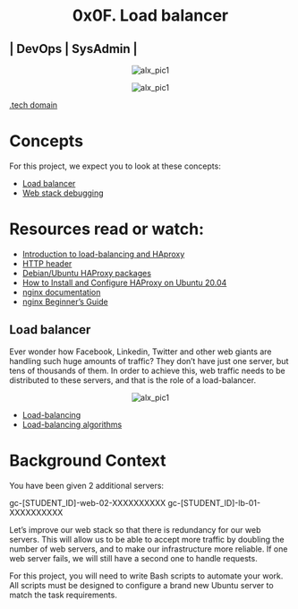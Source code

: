 <h1 align="center"> 0x0F. Load balancer </h1>

## | DevOps | SysAdmin |

<p align="center">
  <img src="https://github.com/Ezra-Mallo/0x0F-load_balancer/blob/main/0x0F-load_balancer/images/alx_pic1.png" alt="alx_pic1">
</p>

<p align="center">
  <img src="https://github.com/Ezra-Mallo/0x0F-load_balancer/blob/main/0x0F-load_balancer/images/images_1.gif" alt="alx_pic1">
</p>

[.tech domain](https://controlpanel.tech/)
# Concepts
For this project, we expect you to look at these concepts:
* [Load balancer](#load-balancer)
* [Web stack debugging](https://github.com/Ezra-Mallo/alx-system_engineering-devops/blob/master/0x0D-web_stack_debugging_0/web_stack_debugging.md)

# Resources read or watch:

* [Introduction to load-balancing and HAproxy](https://www.digitalocean.com/community/tutorials/an-introduction-to-haproxy-and-load-balancing-concepts)
* [HTTP header](https://www.techopedia.com/definition/27178/http-header)
* [Debian/Ubuntu HAProxy packages](https://haproxy.debian.net/)
* [How to Install and Configure HAProxy on Ubuntu 20.04](https://linuxhostsupport.com/blog/how-to-install-and-configure-haproxy-on-ubuntu-20-04/)
* [nginx documentation](https://nginx.org/en/docs/)
* [nginx Beginner’s Guide](https://nginx.org/en/docs/beginners_guide.html)





## Load balancer
Ever wonder how Facebook, Linkedin, Twitter and other web giants are handling such huge amounts of traffic? They don’t have just one server, but tens of thousands of them. In order to achieve this, web traffic needs to be distributed to these servers, and that is the role of a load-balancer.
<p align="center">
  <img src="https://github.com/Ezra-Mallo/0x0F-load_balancer/blob/main/0x0F-load_balancer/images/load_balance.png" alt="alx_pic1">
</p>

* [Load-balancing](https://www.thegeekstuff.com/2016/01/load-balancer-intro/)
* [Load-balancing algorithms](https://community.f5.com/t5/technical-articles/intro-to-load-balancing-for-developers-the-algorithms/ta-p/273759)








# Background Context
You have been given 2 additional servers:

gc-[STUDENT_ID]-web-02-XXXXXXXXXX
gc-[STUDENT_ID]-lb-01-XXXXXXXXXX

Let’s improve our web stack so that there is redundancy for our web servers. This will allow us to be able to accept more traffic by doubling the number of web servers, and to make our infrastructure more reliable. If one web server fails, we will still have a second one to handle requests.

For this project, you will need to write Bash scripts to automate your work. All scripts must be designed to configure a brand new Ubuntu server to match the task requirements.



